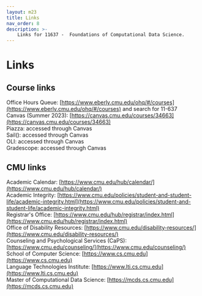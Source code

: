 ```yaml
---
layout: m23
title: Links
nav_order: 8
description: >-
    Links for 11637 -  Foundations of Computational Data Science.
---
```


# Links
## Course links

Office Hours Queue: [https://www.eberly.cmu.edu/ohq/#/courses](https://www.eberly.cmu.edu/ohq/#/courses) and search for 11-637 <br />
Canvas (Summer 2023): [https://canvas.cmu.edu/courses/34663](https://canvas.cmu.edu/courses/34663) <br />
Piazza: accessed through Canvas <br />
Sail(): accessed through Canvas <br />
OLI: accessed through Canvas <br />
Gradescope: accessed through Canvas

## CMU links

Academic Calendar: [https://www.cmu.edu/hub/calendar/](https://www.cmu.edu/hub/calendar/) <br />
Academic Integrity: [https://www.cmu.edu/policies/student-and-student-life/academic-integrity.html](https://www.cmu.edu/policies/student-and-student-life/academic-integrity.html) <br />
Registrar's Office: [https://www.cmu.edu/hub/registrar/index.html](https://www.cmu.edu/hub/registrar/index.html) <br />
Office of Disability Resources: [https://www.cmu.edu/disability-resources/](https://www.cmu.edu/disability-resources/) <br />
Counseling and Psychological Services (CaPS): [https://www.cmu.edu/counseling/](https://www.cmu.edu/counseling/) <br />
School of Computer Science: [https://www.cs.cmu.edu](https://www.cs.cmu.edu) <br />
Language Technologies Institute: [https://www.lti.cs.cmu.edu](https://www.lti.cs.cmu.edu) <br />
Master of Computational Data Science: [https://mcds.cs.cmu.edu](https://mcds.cs.cmu.edu)